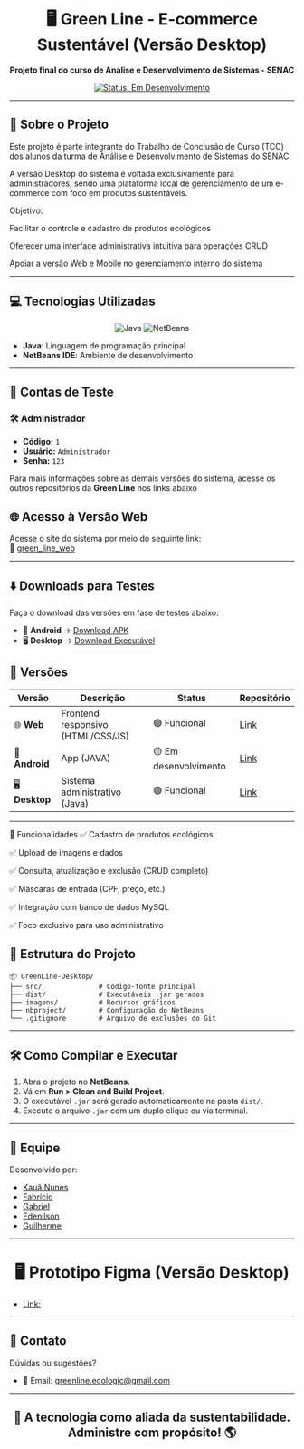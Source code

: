
<h1 align="center">🖥️ Green Line - E-commerce Sustentável (Versão Desktop)</h1>

<p align="center">
  <strong>Projeto final do curso de Análise e Desenvolvimento de Sistemas - SENAC</strong>
</p>

<p align="center">
  <a href="#"><img src="https://img.shields.io/badge/Status-Em%20Desenvolvimento-FFA500?style=flat-square" alt="Status: Em Desenvolvimento"></a>
</p>

---

## 📖 Sobre o Projeto
Este projeto é parte integrante do Trabalho de Conclusão de Curso (TCC) dos alunos da turma de Análise e Desenvolvimento de Sistemas do SENAC.

A versão Desktop do sistema é voltada exclusivamente para administradores, sendo uma plataforma local de gerenciamento de um e-commerce com foco em produtos sustentáveis.

Objetivo:

Facilitar o controle e cadastro de produtos ecológicos

Oferecer uma interface administrativa intuitiva para operações CRUD

Apoiar a versão Web e Mobile no gerenciamento interno do sistema

---

## 💻 Tecnologias Utilizadas

<p align="center">
  <img src="https://img.shields.io/badge/Java-007396?style=flat-square&logo=java&logoColor=white" alt="Java">
  <img src="https://img.shields.io/badge/NetBeans-1B6AC6?style=flat-square&logo=apache-netbeans-ide&logoColor=white" alt="NetBeans">
</p>

- **Java**: Linguagem de programação principal
- **NetBeans IDE**: Ambiente de desenvolvimento

---
## 🔐 Contas de Teste

### 🛠️ Administrador
- **Código:** `1` 
- **Usuário:** `Administrador`
- **Senha:** `123`

Para mais informações sobre as demais versões do sistema, acesse os outros repositórios da **Green Line** nos links abaixo

## 🌐 Acesso à Versão Web

Acesse o site do sistema por meio do seguinte link:  
🔗 [green_line_web](https://kauanca.github.io/green_line_web/)

---

## ⬇️ Downloads para Testes
Faça o download das versões em fase de testes abaixo:

- 📱 **Android** → [Download APK](https://www.mediafire.com/file/nwz8uene01nyn67/Green_Line.apk/file)  
- 🖥️ **Desktop** → [Download Executável](https://www.mediafire.com/file/356yg9ge1x5jnyd/GreenLineDesktop.rar/file)


## 💾 Versões  

| Versão       | Descrição                          | Status            | Repositório       |  
|--------------|-----------------------------------|-------------------|-------------------|  
| 🌐 **Web**   | Frontend responsivo (HTML/CSS/JS) | 🟢 Funcional      | [Link](https://github.com/KauaNca/green_line_web)         |  
| 📱 **Android**| App (JAVA)               | 🟡 Em desenvolvimento | [Link](https://github.com/KauaNca/green_line_mobile)      |  
| 🖥️ **Desktop**| Sistema administrativo (Java)     | 🟢 Funcional      | [Link](https://github.com/KauaNca/green_line_desktop)|  

---

🧩 Funcionalidades
✅ Cadastro de produtos ecológicos

✅ Upload de imagens e dados

✅ Consulta, atualização e exclusão (CRUD completo)

✅ Máscaras de entrada (CPF, preço, etc.)

✅ Integração com banco de dados MySQL

✅ Foco exclusivo para uso administrativo

## 📁 Estrutura do Projeto

```
📦 GreenLine-Desktop/
├── src/              # Código-fonte principal
├── dist/             # Executáveis .jar gerados
├── imagens/          # Recursos gráficos
├── nbproject/        # Configuração do NetBeans
└── .gitignore        # Arquivo de exclusões do Git
```

---

## 🛠️ Como Compilar e Executar

1. Abra o projeto no **NetBeans**.
2. Vá em **Run > Clean and Build Project**.
3. O executável `.jar` será gerado automaticamente na pasta `dist/`.
4. Execute o arquivo `.jar` com um duplo clique ou via terminal.

---

## 👥 Equipe

Desenvolvido por:

- [Kauã Nunes](https://github.com/KauaNca)  
- [Fabrício](https://github.com/fabricioribdev)
- [Gabriel](https://github.com/gabriel-reiss)
- [Edenilson](https://github.com/Edenilson-Nascimento) 
- [Guilherme](https://github.com/soaresCP)  

---

<h1 align="center">🖥️ Prototipo Figma (Versão Desktop)</h1>

- [Link:](https://www.figma.com/design/7GGlS8aUe45ODwhU3OIHsW/WEB?node-id=0-1&t=Y4zD0nFJw6IsX1zh-1)  

---

## 📧 Contato

Dúvidas ou sugestões?

- 📩 Email: [greenline.ecologic@gmail.com](mailto:greenline.ecologic@gmail.com)

---

<h2 align="center">🌿 A tecnologia como aliada da sustentabilidade. Administre com propósito! 🌎</h2>


